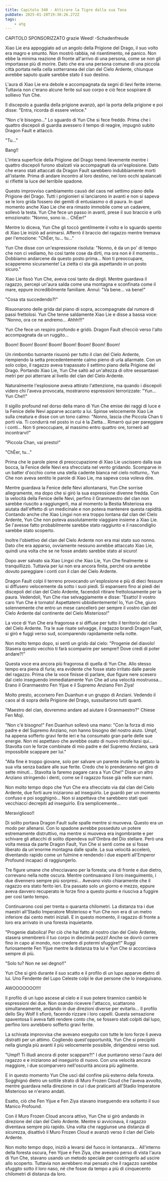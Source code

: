```yaml
---
title: Capitolo 340 - Attirare la Tigre dalla sua Tana
pubDate: 2025-01-28T19:30:26.272Z
tags:
    - atg
---
```



CAPITOLO SPONSORIZZATO grazie Weed!
-Schadenfreude


Xiao Lie era appoggiato ad un angolo della Prigione del Drago, il suo volto era magro e smunto. Non mostrò rabbia, né risentimento, né panico. Non ebbe la minima reazione di fronte all'arrivo di una persona, come se non gli importasse più di morire. Dato che era una persona comune di una piccola città portata nella cella sotterranea del clan del Cielo Ardente, chiunque avrebbe saputo quale sarebbe stato il suo destino.


L'aura di Xiao Lie era debole e accompagnata da segni di lievi ferite interne. Tuttavia non c'erano alcune ferite sul suo corpo e ciò fece sospirare di sollievo Yun Che.


Il discepolo a guardia della prigione avanzò, aprì la porta della prigione e poi disse: "Entra, ricorda di essere veloce."


"Non c'è bisogno..." Lo sguardo di Yun Che si fece freddo. Prima che i quattro discepoli di guardia avessero il tempo di reagire, impugnò subito Dragon Fault e attaccò.


"Tu..."


Bang!!


L'intera superficie della Prigione del Drago tremò lievemente mentre i quattro discepoli furono sbalzati via accompagnati da un'esplosione. Dato che erano stati attaccati da Dragon Fault sarebbero indubbiamente morti all'istante. Prima di andare incontro al loro destino, nei loro occhi spalancati si rifletté la luce del terribile spadone.


Questo improvviso cambiamento causò del caos nel settimo piano della Prigione del Drago. Tutti i prigionieri si lanciarono in avanti e non si sapeva se le loro grida fossero dei gemiti di entusiasmo o di paura. In quel momento anche Xiao Lie che era rimasto immobile come un cadavere, sollevò la testa. Yun Che fece un passo in avanti, prese il suo braccio e urlò emozionato: "Nonno, sono io... ChÈer!"


Mentre lo diceva, Yun Che gli toccò gentilmente il volto e lo sguardo spento di Xiao Lie iniziò ad animarsi. Afferrò il braccio del ragazzo mentre tremava per l'emozione: "ChÈer, tu... tu..."


Yun Che disse con un'espressione risoluta: "Nonno, è da un po' di tempo che non ci vediamo, ho così tante cose da dirti, ma ora non è il momento... Dobbiamo andarcene da questo posto prima... Non ti preoccupare, scapperemo sicuramente! La zietta ci sta già aspettando in un posto sicuro."


Xiao Lie fissò Yun Che, aveva così tanto da dirgli.
Mentre guardava il ragazzo, percepì un'aura salda come una montagna e sconfinata come il mare, eppure incredibilmente familiare. Annuì: "Va bene... va bene!"


"Cosa sta succedendo?!"


Risuonarono delle grida dal piano di sopra, accompagnate dal rumore di passi frettolosi. Yun Che tenne saldamente Xiao Lie e disse a bassa voce: "Nonno, ora ce ne andremo... Ahhh!!!"


Yun Che fece un respiro profondo e gridò. Dragon Fault sfrecciò verso l'alto accompagnata da un ruggito...


Boom! Boom! Boom! Boom! Boom! Boom! Boom! Boom!


Un rimbombo tuonante risuonò per tutto il clan del Cielo Ardente, riempiendo la setta precedentemente calmo pieno di urla allarmate. Con un solo colpo, il ragazzo aveva trapassato il settimo piano della Prigione del Drago. Portando Xiao Lie, Yun Che saltò ad un'altezza di oltre sessantasei metri per poi atterrare al livello del clan del Cielo Ardente.


Naturalmente l'esplosione aveva attirato l'attenzione, ma quando i discepoli videro chi l'aveva provocata, mostrarono espressioni terrorizzate: "Yun... Yun Che!!"


Il sigillo profound nel dorso della mano di Yun Che emise dei raggi di luce e la Fenice delle Nevi apparve accanto a lui. Spinse velocemente Xiao Lie sulla creatura e disse con un tono calmo: "Nonno, lascia che Piccola Chan ti porti via. Ti condurrà nel posto in cui è la Zietta... Rimarrò qui per pareggiare i conti... Non ti preoccupare, al massimo entro quattro ore, tornerò ad incontrarvi!"


"Piccola Chan, vai presto!"


"ChÈer, tu..."


Prima che le parole piene di preoccupazione di Xiao Lie uscissero dalla sua bocca, la Fenice delle Nevi era sfrecciata nel vento gridando. Scomparve in un batter d'occhio come una stella cadente bianca nel cielo notturno,. Yun Che non aveva sentito le parole di Xiao Lie, ma sapeva cosa voleva dire.


Mentre guardava la Fenice delle Nevi allontanarsi, Yun Che sorrise allegramente, ma dopo che si girò la sua espressione divenne fredda. Con la velocità della Fenice delle Nevi, perfino il Granmaestro del clan non sarebbe riuscito a raggiungerli, ma al momento la Bestia Misteriosa era aiutata dall'effetto di un medicinale e non poteva mantenere questa rapidità. Contando anche che Xiao Lingxi non era troppo lontana dal clan del Cielo Ardente, Yun Che non poteva assolutamente viaggiare insieme a Xiao Lie. Se l'avesse fatto probabilmente sarebbe stato raggiunto e il nascondiglio sarebbe stato scoperto.


Inoltre l'obiettivo del clan del Cielo Ardente non era mai stato suo nonno. Dato che era apparso, ovviamente nessuno avrebbe attaccato Xiao Lie, quindi una volta che se ne fosse andato sarebbe stato al sicuro!


Dopo aver salvato sia Xiao Lingxi che Xiao Lie, Yun Che finalmente si tranquillizzò. Tuttavia per lui non era ancora finita, perché ora avrebbe dovuto pareggiare i conti con il clan del Cielo Ardente.


Dragon Fault colpì il terreno provocando un'esplosione e più di dieci fessure si diffusero velocemente da sotto i suoi piedi. Si espansero fino ai piedi dei discepoli del clan del Cielo Ardente, facendoli ritirare frettolosamente per la paura. Vedendoli, Yun Che rise selvaggiamente e disse: "Esatto! Il vostro caro Yun Che è tornato! Aspettatemi ubbidientemente! Io, Yun Che, giuro solennemente che entro un mese cancellerò per sempre il vostro clan del Cielo Ardente dal continente del Cielo Misterioso!"


La voce di Yun Che era fragorosa e si diffuse per tutto il territorio del clan del Cielo Ardente. Tra le sue risate selvagge, il ragazzo brandì Dragon Fualt, si girò e fuggì verso sud, scomparendo rapidamente nella notte.


Non molto tempo dopo, si sentì un grido dal cielo: "Progenie del diavolo! Stasera questo vecchio ti farà scomparire per sempre!! Dove credi di poter andare?!"


Questa voce era ancora più fragorosa di quella di Yun Che. Allo stesso tempo era piena di furia; era evidente che fosse stato irritato dalle parole del ragazzo. Prima che la voce finisse di parlare, due figure nere scesero dal cielo inseguendo immediatamente Yun Che ad una velocità mostruosa... Erano il Granmaestro Fen Yijue e il Supremo Anziano Fen Ziya!


Molto presto, accorsero Fen Duanhun e un gruppo di Anziani. Vedendo il caos al di sopra della Prigione del Drago, sussultarono tutti quanti.


"Maestro del clan, dovremmo andare ad aiutare il Granmaestro?" Chiese Fen Moji.


"Non c'è bisogno!" Fen Duanhun sollevò una mano: "Con la forza di mio padre e del Supremo Anziano, non hanno bisogno del nostro aiuto. Umpf, ha appena sofferto gravi ferite ieri e ha consumato gran parte delle sue energie. Non mi aspettavo che avrebbe osato di nuovo intrufolarsi qui... Stavolta con le forze combinate di mio padre e del Supremo Anziano, sarà impossibile scappare per lui."


"Alla fine è troppo giovane, solo per salvare un parente inutile ha gettato la sua vita senza badare alle sue ferite. Credo che lo prenderanno nel giro di sette minuti... Stavolta la faremo pagare cara a Yun Che!" Disse un altro Anziano stringendo i denti, come se il ragazzo fosse già nelle sue mani.


Non molto tempo dopo che Yun Che era sfrecciato via dal clan del Cielo Ardente, due forti aure iniziarono ad inseguirlo. Le guardò per un momento confuso e poi sogghignò... Non si aspettava che sarebbero stati quei vecchiacci decrepiti ad inseguirlo. Era semplicemente...


Meraviglioso!!


Di solito portava Dragon Fault sulle spalle mentre si muoveva. Questo era un modo per allenarsi. Con lo spadone avrebbe posseduto un potere estremamente distruttivo, ma mentre si muoveva era ingombrante e per schivare gli attacchi di solito dipendeva sull'Ombra del Dio stellare. Però una volta messa da parte Dragon Fault, Yun Che si sentì come se si fosse liberato da un'enorme montagna dalle spalle. La sua velocità accelerò, diventando rapido come un fulmine e rendendo i due esperti all'Emperor Profound incapaci di raggiungerlo.


Tre figure umane che sfrecciavano per la foresta; una di fronte e due dietro, correvano nella notte oscura. Mentre continuavano il loro inseguimento, i due divennero sempre più sorpresi... Avevano visto chiaramente che il ragazzo era stato ferito ieri. Era passato solo un giorno e mezzo, eppure aveva davvero recuperato le forze fino a questo punto e riusciva a fuggire per così tanto tempo.


Continuarono così per trenta o quaranta chilometri. La distanza tra i due maestri all'Stadio Imperatore Misterioso e Yun Che non era di un metro inferiore dai cento metri iniziali. E in questo momento, il ragazzo di fronte a loro era arrivato in una foresta inquietante.


"Progenie diabolica! Per ciò che hai fatto al nostro clan del Cielo Ardente, stasera smembrerò il tuo corpo in diecimila pezzi! Anche se dovrò correre fino in capo al mondo, non credere di potermi sfuggire!!" Ruggì furiosamente Fen Yijue mentre la distanza tra lui e Yun Che si accorciava sempre di più.


"Solo tu? Non ne sei degno!!"


Yun Che si girò durante il suo scatto e il profilo di un lupo apparve dietro di lui. Uno Fendente del Lupo Celeste colpì le due persone che lo inseguivano.


AWOOOOOOO!!!!


Il profilo di un lupo ascese al cielo e il suo potere tirannico cambiò le espressioni dei due. Non osando ricevere l'attacco, scattarono simultaneamente, andando in due direzioni diverse per evitarlo... Il profilo dello Sky Wolf li sfiorò, facendo rizzare i loro capelli. Questa sensazione spaventosa li aveva fatti rendere conto che, se fossero stati colpiti dal lupo, perfino loro avrebbero sofferto gravi ferite.


La schivata improvvisa che avevano eseguito con tutte le loro forze li aveva distratti per un attimo. Cogliendo quest'opportunità, Yun Che si precipitò nella giungla più avanti il più velocemente possibile, dirigendosi verso sud.


"Umpf! Ti illudi ancora di poter scappare?!" I due puntarono verso l'aura del ragazzo e e iniziarono ad inseguirlo di nuovo. Con una velocità ancora maggiore, i due scomparvero nell'oscurità ancora più agilmente.


E in questo momento Yun Che uscì dal confine più esterno della foresta. Sogghignò dietro un sottile strato di Muro Frozen Cloud che l'aveva avvolto, mentre guardava nella direzione in cui i due praticanti all'Stadio Imperatore Misterioso se n'erano andati.


Esatto, ciò che Fen Yijue e Fen Ziya stavano inseguendo era soltanto il suo Manico Profound.


Con il Muro Frozen Cloud ancora attivo, Yun Che si girò andando in direzione del clan del Cielo Ardente. Mentre si avvicinava, il ragazzo diventava sempre più rapido. Una volta che raggiunse una distanza di sicurezza, disattivò il Muro Frozen Cloud e avanzò verso il clan del Cielo Ardente.


Non molto tempo dopo, iniziò a levarsi del fuoco in lontananza... All'interno della foresta oscura, Fen Yijue e Fen Ziya, che avevano perso di vista l'aura di Yun Che, stavano usando un metodo speciale per costringerlo ad uscire allo scoperto. Tuttavia non avrebbero mai pensato che il ragazzo sarebbe sfuggito sotto il loro naso, né che fosse da tempo a più di cinquecento chilometri di distanza da loro.
                                


                                




